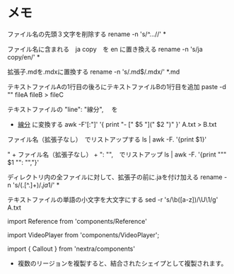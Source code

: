 # メモ

ファイル名の先頭３文字を削除する
rename -n 's/^...//' *

ファイル名に含まれる　ja copy　を en に置き換える
rename -n 's/ja copy/en/' *

拡張子.mdを.mdxに置換する
rename -n 's/.md$/.mdx/' *.md

テキストファイルAの1行目の後ろにテキストファイルBの1行目を追加
paste -d "" fileA fileB > fileC

テキストファイルの
"line": "線分",　
を
- [線分](line)
に変換する
awk -F'[:"]' '{ print "- [" $5 "](" $2 ")" }' A.txt > B.txt

ファイル名（拡張子なし）　でリストアップする
ls | awk -F. '{print $1}'

" + ファイル名（拡張子なし） + ": "",　でリストアップ
ls | awk -F. '{print "\"" $1 "\": \"\","}'



ディレクトリ内の全ファイルに対して、拡張子の前に.jaを付け加える
rename -n 's/(\.[^.]+)$/.ja$1/' *


テキストファイルの単語の小文字を大文字にする
sed -r 's/\b([a-z])/\U\1/g' A.txt

import Reference from 'components/Reference'
<Reference shortcut="" command="Bridge Curve" button="" />

import VideoPlayer from 'components/VideoPlayer';
<VideoPlayer fileName="radial-menu"/>

import { Callout } from 'nextra/components'
<Callout type="info">
- 複数のリージョンを複製すると、結合されたシェイプとして複製されます。
</Callout>

<kbd></kbd>

